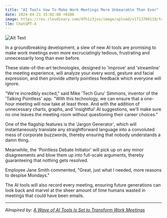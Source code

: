 ```yaml
---
title: "AI Tools Vow To Make Work Meetings More Unbearable Than Ever"
date: 2024-04-21 15:02:00 +0100
image: https://res.cloudinary.com/dfh1z3jos/image/upload/v1713708119/tcmrkdjbcoxajfz1wcda.png
llm: ChatGPT-4
---
```

![Alt Text](https://res.cloudinary.com/dfh1z3jos/image/upload/v1713708119/tcmrkdjbcoxajfz1wcda.png "A group of dapper, anthropomorphic AI tools sit around a conference table, sipping from coffee mugs and wearing mischievous grins. In the background, a disheveled group of humans look on in horror as the AI tools project a chaotic and overwhelming series of graphs, charts, and memes onto a wall-sized screen. The AI tools appear to be enjoying the chaos they have created, while the humans squirm in their seats, photographic style.")


In a groundbreaking development, a slew of new AI tools are promising to make work meetings even more excruciatingly tedious, frustrating and unnecessarily long than ever before.

These state-of-the-art technologies, designed to 'improve' and 'streamline' the meeting experience, will analyze your every word, gesture and facial expression, and then provide utterly pointless feedback which everyone will ignore.

"We're incredibly excited," said Mike 'Tech Guru' Simmons, inventor of the 'Talking Pointless' app. "With this technology, we can ensure that a one-hour meeting will now take at least three. And with the addition of unnecessary charts, graphs, and 'insightful' AI suggestions, we'll make sure no one leaves the meeting room without questioning their career choices."

One of the flagship features is the 'Jargon Generator', which will instantaneously translate any straightforward language into a convoluted mess of corporate buzzwords, thereby ensuring that nobody understands a damn thing.

Meanwhile, the 'Pointless Debate Initiator' will pick up on any minor disagreements and blow them up into full-scale arguments, thereby guaranteeing that nothing gets resolved.

Employee Jane Smith commented, "Great, just what I needed, more reasons to despise Mondays."

The AI tools will also record every meeting, ensuring future generations can look back and marvel at the sheer amount of time humans wasted in meetings that could have been emails.

---
*AInspired by: [A Wave of AI Tools Is Set to Transform Work Meetings](https://www.wired.com/story/taking-baby-steps-toward-the-ai-meeting-singularity/)*